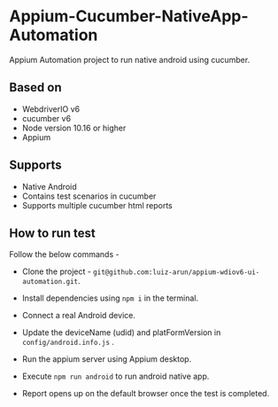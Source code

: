 # Appium-Cucumber-NativeApp-Automation

Appium Automation project to run native android using cucumber.

## Based on

- WebdriverIO v6
- cucumber v6
- Node version 10.16 or higher
- Appium

## Supports

- Native Android
- Contains test scenarios in cucumber
- Supports multiple cucumber html reports

## How to run test

Follow the below commands -

- Clone the project - `git@github.com:luiz-arun/appium-wdiov6-ui-automation.git`.

- Install dependencies using `npm i` in the terminal.

- Connect a real Android device.

- Update the deviceName (udid) and platFormVersion in `config/android.info.js` .

- Run the appium server using Appium desktop.

- Execute `npm run android` to run android native app.

- Report opens up on the default browser once the test is completed.
